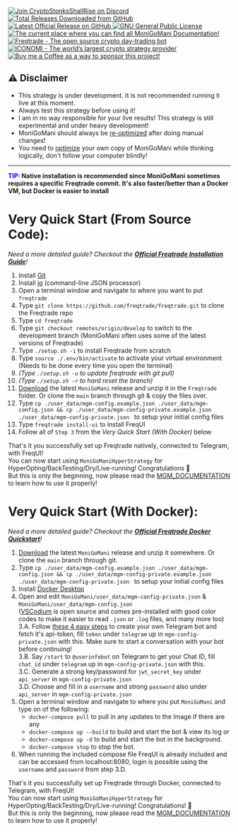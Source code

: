 <p align="left">
    <a href="https://discord.gg/xFZ9bB6vEz">
        <img src="https://img.shields.io/discord/819237123009150977?label=Discord%20Server&logo=discord" alt="Join CryptoStonksShallRise on Discord">
    </a> <a href="https://github.com/Rikj000/MoniGoMani/releases">
        <img src="https://img.shields.io/github/downloads/Rikj000/MoniGoMani/total?label=Total%20Downloads&logo=github" alt="Total Releases Downloaded from GitHub">
    </a> <a href="https://github.com/Rikj000/MoniGoMani/releases/latest">
        <img src="https://img.shields.io/github/v/release/Rikj000/MoniGoMani?include_prereleases&label=Latest%20Release&logo=github" alt="Latest Official Release on GitHub">
    </a> <a href="https://github.com/Rikj000/MoniGoMani/blob/main/LICENSE">
        <img src="https://img.shields.io/github/license/Rikj000/MoniGoMani?label=License&logo=gnu" alt="GNU General Public License">
    </a> <a href="https://github.com/Rikj000/MoniGoMani/blob/main/MGM_DOCUMENTATION.md">
        <img src="https://img.shields.io/badge/Docs-MGM__DOCUMENTATION.md-blue?logo=libreoffice&logoColor=white" alt="The current place where you can find all MoniGoMani Documentation!">
    </a> <a href="https://www.freqtrade.io/en/latest/">
        <img src="https://img.shields.io/badge/Trading%20Bot-Freqtrade-blue?logo=probot&logoColor=white" alt="Freqtrade - The open source crypto day-trading bot">
    </a> <a href="https://www.iconomi.com/register?ref=JdFzz">
        <img src="https://img.shields.io/badge/Join-ICONOMI-blue?logo=bitcoin&logoColor=white" alt="ICONOMI - The world’s largest crypto strategy provider">
    </a> <a href="https://www.buymeacoffee.com/Rikj000">
        <img src="https://img.shields.io/badge/-Buy%20me%20a%20Coffee!-FFDD00?logo=buy-me-a-coffee&logoColor=black" alt="Buy me a Coffee as a way to sponsor this project!">
    </a>
</p>

## ⚠️ Disclaimer
 - This strategy is under development. It is not recommended running it live at this moment.
 - Always test this strategy before using it!
 - I am in no way responsible for your live results! This strategy is still experimental and under heavy development!
 - MoniGoMani should always be [re-optimized](https://github.com/Rikj000/MoniGoMani/blob/main/MGM_DOCUMENTATION.md#how-to-optimize-monigomani) after doing manual changes!
 - You need to [optimize](https://github.com/Rikj000/MoniGoMani/blob/main/MGM_DOCUMENTATION.md#how-to-optimize-monigomani) your own copy of MoniGoMani while thinking logically, don't follow your computer blindly!
<hr>
   
**<span style="color:blue">TIP:</span> Native installation is recommended since MoniGoMani sometimes requires a specific Freqtrade commit. It's also faster/better than a Docker VM, but Docker is easier to install**   


# Very Quick Start (From Source Code):   
*Need a more detailed guide? Checkout the [**Official Freqtrade Installation Guide**](https://www.freqtrade.io/en/latest/installation/)!*    

1) Install [Git](https://git-scm.com/downloads)   
2) Install [jq](https://stedolan.github.io/jq/) (command-line JSON processor)   
3) Open a terminal window and navigate to where you want to put `freqtrade`   
4) Type `git clone https://github.com/freqtrade/freqtrade.git` to clone the Freqtrade repo    
5) Type `cd freqtrade`   
6) Type `git checkout remotes/origin/develop` to switch to the development branch (MoniGoMani often uses some of the latest versions of Freqtrade)   
7) Type `./setup.sh -i` to install Freqtrade from scratch   
8) Type `source ./.env/bin/activate` to activate your virtual environment (Needs to be done every time you open the terminal)   
9) *(Type `./setup.sh -u` to update freqtrade with git pull)*   
10) *(Type `./setup.sh -r` to hard reset the branch)*   
11) [Download](https://github.com/Rikj000/MoniGoMani/releases) the latest `MoniGoMani` release and unzip it in the `Freqtrade` folder. Or clone the `main` branch through git & copy the files over.   
12) Type `cp ./user_data/mgm-config.example.json ./user_data/mgm-config.json && cp ./user_data/mgm-config-private.example.json ./user_data/mgm-config-private.json
` to setup your initial config files
13) Type `freqtrade install-ui` to install FreqUI   
14) Follow all of `Step 3` from the *Very Quick Start (With Docker)* below   

That's it you successfully set up Freqtrade natively, connected to Telegram, with FreqUI!   
You can now start using `MoniGoManiHyperStrategy` for HyperOpting/BackTesting/Dry/Live-running! Congratulations :tada:   
But this is only the beginning, now please read the [MGM_DOCUMENTATION](https://github.com/Rikj000/MoniGoMani/blob/main/MGM_DOCUMENTATION.md) to learn how to use it properly!   

# Very Quick Start (With Docker):   
*Need a more detailed guide? Checkout the [**Official Freqtrade Docker Quickstart**](https://www.freqtrade.io/en/stable/docker_quickstart/)!*    

1) [Download](https://github.com/Rikj000/MoniGoMani/releases) the latest `MoniGoMani` release and unzip it somewhere. Or clone the `main` branch through git.
2) Type `cp ./user_data/mgm-config.example.json ./user_data/mgm-config.json && cp ./user_data/mgm-config-private.example.json ./user_data/mgm-config-private.json
` to setup your initial config files
3) Install [Docker Desktop](https://www.docker.com/get-started)
4) Open and edit `MoniGoMani/user_data/mgm-config-private.json` & `MoniGoMani/user_data/mgm-config.json`   
([VSCodium](https://vscodium.com/) is open source and comes pre-installed with good color codes to make it easier to read `.json` or `.log` files, and many more too)   
    3.A. Follow [these 4 easy steps](https://www.siteguarding.com/en/how-to-get-telegram-bot-api-token) to create your own Telegram bot and fetch it's api-token, fill `token` under `telegram` up in `mgm-config-private.json` with this. Make sure to start a conversation with your bot before continuing!   
    3.B. Say `/start` to `@userinfobot` on Telegram to get your Chat ID, fill `chat_id` under `telegram` up in `mgm-config-private.json` with this.   
    3.C. Generate a strong key/password for `jwt_secret_key` under `api_server` in `mgm-config-private.json`   
    3.D. Choose and fill in a `username` and strong `password` also under `api_server` in `mgm-config-private.json`   
4) Open a terminal window and navigate to where you put `MoniGoMani` and type on of the following:   
    - `docker-compose pull` to pull in any updates to the Image if there are any
    - `docker-compose up --build` to build and start the bot & view its log or   
    - `docker-compose up -d`  to build and start the bot in the background.   
    - `docker-compose stop` to stop the bot.   
5) When running the included compose file FreqUI is already included and can be accessed from localhost:8080, 
   login is possible using the `username` and `password` from step 3.D.

That's it you successfully set up Freqtrade through Docker, connected to Telegram, with FreqUI!   
You can now start using `MoniGoManiHyperStrategy` for HyperOpting/BackTesting/Dry/Live-running! Congratulations! :tada:   
But this is only the beginning, now please read the [MGM_DOCUMENTATION](https://github.com/Rikj000/MoniGoMani/blob/main/MGM_DOCUMENTATION.md) to learn how to use it properly!   